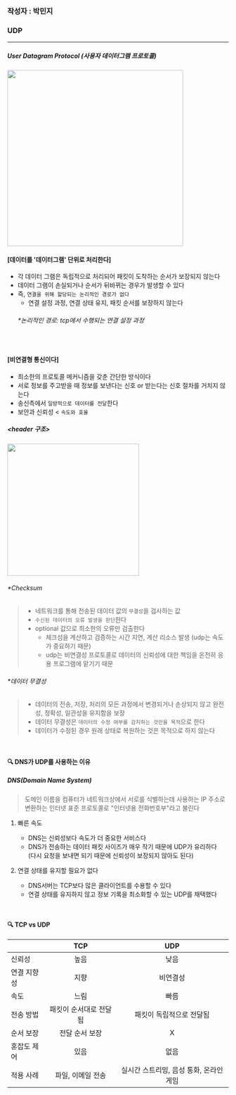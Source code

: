 ### 작성자 : 박민지

### UDP
---
##### User Datagram Protocol (사용자 데이터그램 프로토콜)
<img width="400" src="https://github.com/EN-CS-STUDY/CS_STUDY/assets/100523178/5b8f7d1f-c8ee-4c31-bff3-2b71d39ed70c">

#### [데이터를 '데이터그램' 단위로 처리한다]
- 각 데이터 그램은 독립적으로 처리되어 패킷이 도착하는 순서가 보장되지 않는다
- 데이터 그램이 손실되거나 순서가 뒤바뀌는 경우가 발생할 수 있다
- 즉, `연결을 위해 할당되는 논리적인 경로가 없다`<br>
  - 연결 설정 과정, 연결 상태 유지, 패킷 순서를 보장하지 않는다
  ###### *논리적인 경로: tcp에서 수행되는 연결 설정 과정
<br>

#### [비연결형 통신이다]
- 최소한의 프로토콜 메커니즘을 갖춘 간단한 방식이다
- 서로 정보를 주고받을 때 정보를 보낸다는 신호 or 받는다는 신호 절차를 거치지 않는다
- 송신측에서 `일방적으로 데이터를 전달`한다
- 보안과 신뢰성 < `속도와 효율`

##### <header 구조>
<img width="300" src="https://github.com/EN-CS-STUDY/CS_STUDY/assets/100523178/828d6867-0602-4777-b6cb-b4692360177f">

###### *Checksum
> - 네트워크를 통해 전송된 데이터 값의 `무결성`을 검사하는 값
> - `수신된 데이터의 오류 발생을 판단`한다
> - optional 값으로 최소한의 오류만 검출한다
>   - 체크섬을 계산하고 검증하는 시간 지연, 계산 리소스 발생 (udp는 속도가 중요하기 때문)
>   - udp는 비연결성 프로토콜로 데이터의 신뢰성에 대한 책임을 온전히 응용 프로그램에 맡기기 때문

###### *데이터 무결성
> - 데이터의 전송, 저장, 처리의 모든 과정에서 변경되거나 손상되지 않고 완전성, 정확성, 일관성을 유지함을 보장
> - 데이터 무결성은 `데이터의 수정 여부를 감지하는 것만을 목적`으로 한다
> - 데이터가 수정된 경우 원래 상태로 복원하는 것은 목적으로 하지 않는다
<br>

#### 🔍 DNS가 UDP를 사용하는 이유
##### DNS(Domain Name System)
> 도메인 이름을 컴퓨터가 네트워크상에서 서로를 식별하는데 사용하는 IP 주소로 변환하는 인터넷 표준 프로토콜로 "인터넷용 전화번호부"라고 불린다

1. 빠른 속도
   - DNS는 신뢰성보다 속도가 더 중요한 서비스다
   - DNS가 전송하는 데이터 패킷 사이즈가 매우 작기 때문에 UDP가 유리하다<br>
     (다시 요청을 보내면 되기 때문에 신뢰성이 보장되지 않아도 된다)
     
2. 연결 상태를 유지할 필요가 없다
   - DNS서버는 TCP보다 많은 클라이언트를 수용할 수 있다
   - 연결 상태를 유지하지 않고 정보 기록을 최소화할 수 있는 UDP를 채택했다
<br>

#### 🔍 TCP vs UDP

| |TCP|UDP|
|---|:---:|:---:|
|신뢰성|높음|낮음|
|연결 지향성|지향|비연결성|
|속도|느림|빠름|
|전송 방법|패킷이 순서대로 전달됨|패킷이 독립적으로 전달됨|
|순서 보장|전달 순서 보장|X|
|혼잡도 제어|있음|없음|
|적용 사례|파일, 이메일 전송|실시간 스트리밍, 음성 통화, 온라인 게임|
